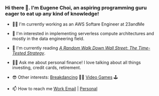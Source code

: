 ### Hi there 👋. I'm Eugene Choi, an aspiring programming guru eager to eat up any kind of knowledge!

- 👨‍💻 I'm currently working as an AWS Softare Engineer at 23andMe

- 🤔 I'm interested in implementing serverless compute architectures and mostly in the data engineering field.

- 📖 I'm currently reading [*A Random Walk Down Wall Street: The Time-Tested Strategy*](https://www.amazon.com/Random-Walk-Down-Wall-Street/dp/0393330338).

- 🙋‍♂️ Ask me about personal finance! I love talking about all things investing, credit cards, retirement.

- 😎 Other interests: [Breakdancing](https://www.instagram.com/bboytreechoi/) 🤸‍♀️ [Video Games](https://www.twitch.tv/set43a) 🕹

- 📫 How to reach me [Work Email](eugenec@23andme.com) | [Personal](eugeneiohc@hotmail.com)
